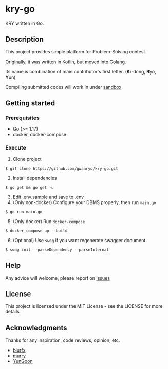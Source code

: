 # kry-go
KRY written in Go.

## Description
This project provides simple platform for Problem-Solving contest.

Originally, it was written in Kotlin, but moved into Golang.

Its name is combination of main contributor's first letter. (**K**i-dong, **R**yo, **Y**un)

Compiling submitted codes will work in under [sandbox](https://github.com/blurfx/sandbox).

## Getting started
### Prerequisites
* Go (>= 1.17)
* docker, docker-compose

### Execute
1. Clone project
```shell
$ git clone https://github.com/gwanryo/kry-go.git
```
2. Install dependencies
```shell
$ go get && go get -u
```
3. Edit .env.sample and save to .env
4. (Only non-docker) Configure your DBMS properly, then run `main.go`
```shell
$ go run main.go
```
5. (Only docker) Run `docker-compose`
```shell
$ docker-compose up --build
```
6. (Optional) Use `swag` if you want regenerate swagger document
```shell
$ swag init --parseDependency --parseInternal
```

## Help
Any advice will welcome, please report on [Issues](https://github.com/gwanryo/kry-go/issues)

## License
This project is licensed under the MIT License - see the LICENSE for more details

## Acknowledgments
Thanks for any inspiration, code reviews, opinion, etc.
* [blurfx](https://github.com/blurfx)
* [murry](https://github.com/murry2018)
* [YunGoon](https://github.com/dsyun96)
